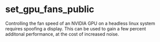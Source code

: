 # set_gpu_fans_public
Controlling the fan speed of an NVIDIA GPU on a headless linux system requires spoofing a display.
This can be used to gain a few percent additonal performance, at the cost of increased noise.
